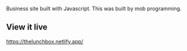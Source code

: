 Business site built with Javascript. This was built by mob programming. 

## View it live
https://thelunchbox.netlify.app/
